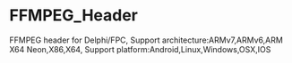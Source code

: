 # FFMPEG_Header
FFMPEG header for Delphi/FPC, Support architecture:ARMv7,ARMv6,ARM X64 Neon,X86,X64, Support platform:Android,Linux,Windows,OSX,IOS
